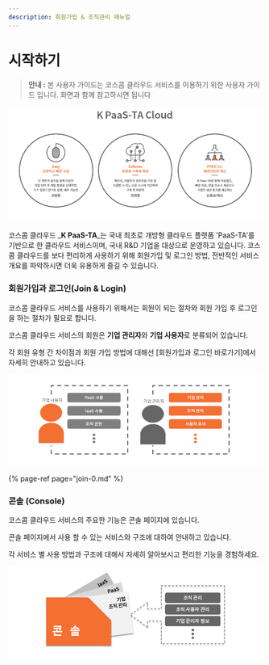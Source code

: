 ```yaml
---
description: 회원가입 & 조직관리 매뉴얼
---
```


# 시작하기

> **안내 :** 본 사용자 가이드는 코스콤 클라우드 서비스를 이용하기 위한 사용자 가이드 입니다. 화면과 함께 참고하시면 됩니다

![](.gitbook/assets/image%20%2830%29.png)

코스콤 클라우드 _**K PaaS-TA**_는 국내 최초로 개방형 클라우드 플랫폼 'PaaS-TA'를 기반으로 한 클라우드 서비스이며, 국내 R&D 기업을 대상으로 운영하고 있습니다. 코스콤 클라우드를 보다 편리하게 사용하기 위해 회원가입 및 로그인 방법, 전반적인 서비스 개요를 파악하시면 더욱 유용하게 즐길 수 있습니다.

### **회원가입과 로그인\(Join & Login\)**

코스콤 클라우드 서비스를 사용하기 위해서는 회원이 되는 절차와 회원 가입 후 로그인을 하는 절차가 필요로 합니다.

코스콤 클라우드 서비스의 회원은 **기업 관리자**와 **기업 사용자**로 분류되어 있습니다.

각 회원 유형 간 차이점과 회원 가입 방법에 대해선 \[회원가입과 로그인 바로가기\]에서 자세히 안내하고 있습니다.

![](.gitbook/assets/image%20%286%29.png)

{% page-ref page="join-0.md" %}

### **콘솔 \(Console\)**

코스콤 클라우드 서비스의 주요한 기능은 콘솔 페이지에 있습니다.

콘솔 페이지에서 사용 할 수 있는 서비스와 구조에 대하여 안내하고 있습니다.

각 서비스 별 사용 방법과 구조에 대해서 자세히 알아보시고 편리한 기능을 경험하세요.

![](.gitbook/assets/image%20%2821%29.png)

